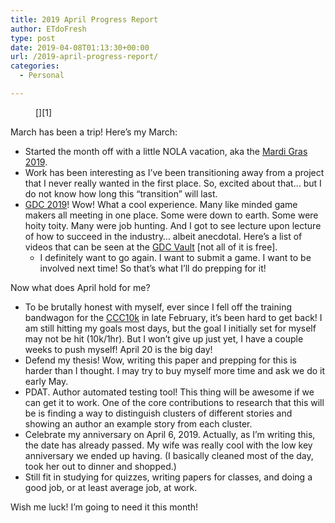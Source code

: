 ```yaml
---
title: 2019 April Progress Report
author: ETdoFresh
type: post
date: 2019-04-08T01:13:30+00:00
url: /2019-april-progress-report/
categories:
  - Personal

---
```

<figure class="wp-block-image">[<img src="https://www.etdofresh.com/wp-content/uploads/2019/04/4D3FF347-B064-4151-905E-624131963633-1024x768.jpeg" alt="" class="wp-image-1553" srcset="http://localhost/wp-content/uploads/2019/04/4D3FF347-B064-4151-905E-624131963633-1024x768.jpeg 1024w, http://localhost/wp-content/uploads/2019/04/4D3FF347-B064-4151-905E-624131963633-300x225.jpeg 300w, http://localhost/wp-content/uploads/2019/04/4D3FF347-B064-4151-905E-624131963633-768x576.jpeg 768w, http://localhost/wp-content/uploads/2019/04/4D3FF347-B064-4151-905E-624131963633-1200x900.jpeg 1200w" sizes="(max-width: 1024px) 100vw, 1024px" />][1]</figure> 

March has been a trip! Here&#8217;s my March:

  * Started the month off with a little NOLA vacation, aka the [Mardi Gras 2019][2].
  * Work has been interesting as I&#8217;ve been transitioning away from a project that I never really wanted in the first place. So, excited about that&#8230; but I do not know how long this &#8220;transition&#8221; will last.
  * [GDC 2019][3]! Wow! What a cool experience. Many like minded game makers all meeting in one place. Some were down to earth. Some were hoity toity. Many were job hunting. And I got to see lecture upon lecture of how to succeed in the industry&#8230; albeit anecdotal. Here&#8217;s a list of videos that can be seen at the [GDC Vault][4] [not all of it is free].
      * I definitely want to go again. I want to submit a game. I want to be involved next time! So that&#8217;s what I&#8217;ll do prepping for it!

Now what does April hold for me?

  * To be brutally honest with myself, ever since I fell off the training bandwagon for the [CCC10k][5] in late February, it&#8217;s been hard to get back! I am still hitting my goals most days, but the goal I initially set for myself may not be hit (10k/1hr). But I won&#8217;t give up just yet, I have a couple weeks to push myself! April 20 is the big day!
  * Defend my thesis! Wow, writing this paper and prepping for this is harder than I thought. I may try to buy myself more time and ask we do it early May.
  * PDAT. Author automated testing tool! This thing will be awesome if we can get it to work. One of the core contributions to research that this will be is finding a way to distinguish clusters of different stories and showing an author an example story from each cluster.
  * Celebrate my anniversary on April 6, 2019. Actually, as I&#8217;m writing this, the date has already passed. My wife was really cool with the low key anniversary we ended up having. (I basically cleaned most of the day, took her out to dinner and shopped.)
  * Still fit in studying for quizzes, writing papers for classes, and doing a good job, or at least average job, at work.

Wish me luck! I&#8217;m going to need it this month!

 [1]: https://www.etdofresh.com/wp-content/uploads/2019/04/4D3FF347-B064-4151-905E-624131963633.jpeg
 [2]: https://www.google.com/search?q=Mardi+Gras+2019
 [3]: https://www.gdconf.com/
 [4]: https://www.gdcvault.com/browse/gdc-19
 [5]: http://www.ccc10k.com/